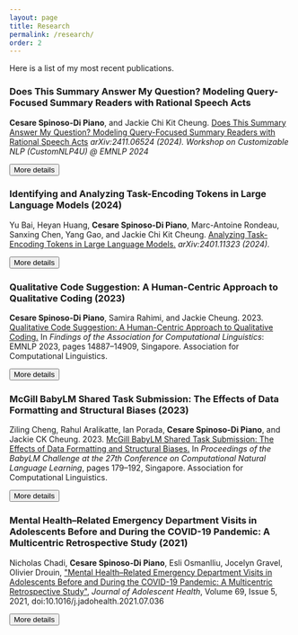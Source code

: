 ```yaml
---
layout: page
title: Research
permalink: /research/
order: 2
---
```


Here is a list of my most recent publications.

<h3>Does This Summary Answer My Question? Modeling Query-Focused Summary Readers with Rational Speech Acts</h3>
<b>Cesare Spinoso-Di Piano</b>, and Jackie Chi Kit Cheung. <a href="https://arxiv.org/abs/2411.06524">Does This Summary Answer My Question? Modeling Query-Focused Summary Readers with Rational Speech Acts</a> <i>arXiv:2411.06524 (2024).</i> <i>Workshop on Customizable NLP (CustomNLP4U) @ EMNLP 2024</i>

<button onclick="HideShowElement('qfs')">More details</button>
<div id="qfs" style="display: none;">

This paper which was presented as a poster at the CustomNLP4U Workshop proposed to model the <i>readers</i> of query-focused summaries using LLMs in order to <i>re-rank</i> candidate summaries based on information needs. We found that using likelihood-based (e.g., LLM-induced conditional likelihoods) methods to score candidate summaries can perform <i>worse than random</i> and that our method mitigates this through a reader-based re-ranking procedure based on the Rational Speech Acts framework.

</div>

<h3>Identifying and Analyzing Task-Encoding Tokens in Large Language Models (2024)</h3>
Yu Bai, Heyan Huang, <b>Cesare Spinoso-Di Piano</b>, Marc-Antoine Rondeau, Sanxing Chen, Yang Gao, and Jackie Chi Kit Cheung. <a href="https://arxiv.org/abs/2401.11323">Analyzing Task-Encoding Tokens in Large Language Models.</a> <i>arXiv:2401.11323 (2024).</i>

<button onclick="HideShowElement('tek')">More details</button>
<div id="tek" style="display: none;">

This preprint was the result of a project led by the wonderful <a href="https://ybai-nlp.github.io/">Yu Bai</a> who worked to analyze the behaviour of large language models (LLMs) while performing in-context learning. We found that LLMs are quite sensitive to <i>task-encoding tokens</i> (e.g., tokens making up the prompt template) in terms of donwstream performance. For example, we observe that the performance of models drops to <b>0%</b> (yes, worse than random) when provided a prompt with input-output demonstrations but <i>no</i> template tokens.
</div>

<h3>Qualitative Code Suggestion: A Human-Centric Approach to Qualitative Coding (2023)</h3>

<b>Cesare Spinoso-Di Piano</b>, Samira Rahimi, and Jackie Cheung. 2023. <a href="https://aclanthology.org/2023.findings-emnlp.993/">Qualitative Code Suggestion: A Human-Centric Approach to Qualitative Coding.</a> In <i>Findings of the Association for Computational Linguistics</i>: EMNLP 2023, pages 14887–14909, Singapore. Association for Computational Linguistics.

<button onclick="HideShowElement('qcs')">More details</button>
<div id="qcs" style="display: none;">

This publication was the result of the work I carried out during my Master's at McGill with my wonderful advisors <a href="https://www.cs.mcgill.ca/~jcheung/index.html">Jackie Cheung</a> and <a href="https://rahimislab.ca/">Samira Rahimi</a>. We showed that qualitative coding, a qualitative research technique, can be <b>partially</b> automated in a way which better aligns with the desires of scientists which frequently conduct these analyses.
</div>

<h3>McGill BabyLM Shared Task Submission: The Effects of Data Formatting and Structural Biases (2023)</h3>

Ziling Cheng, Rahul Aralikatte, Ian Porada, <b>Cesare Spinoso-Di Piano</b>, and Jackie CK Cheung. 2023. <a href="https://aclanthology.org/2023.conll-babylm.18/">McGill BabyLM Shared Task Submission: The Effects of Data Formatting and Structural Biases.</a> In <i>Proceedings of the BabyLM Challenge at the 27th Conference on Computational Natural Language Learning</i>, pages 179–192, Singapore. Association for Computational Linguistics.

<button onclick="HideShowElement('details_babylm')">More details</button>
<div id="details_babylm" style="display: none;">

This publication was the result of a project lead by the brilliant and tremendously hard-working <a href="https://scholar.google.com/citations?user=_2W8Ai4AAAAJ&hl=en">Ziling Cheng</a> in the context of the <a href="https://babylm.github.io/">BabyLM Challenge</a>. Through our experiments, we showed that more careful data preprocessing decisions can lead to performance increases of language models trained on very little amounts of data.
</div>


<h3>Mental Health–Related Emergency Department Visits in Adolescents Before and During the COVID-19 Pandemic: A Multicentric Retrospective Study (2021)</h3>

Nicholas Chadi, <b>Cesare Spinoso-Di Piano</b>, Esli Osmanlliu, Jocelyn Gravel, Olivier Drouin, <a href="https://www.sciencedirect.com/science/article/pii/S1054139X21003931">"Mental Health–Related Emergency Department Visits in Adolescents Before and During the COVID-19 Pandemic: A Multicentric Retrospective Study"</a>, <i>Journal of Adolescent Health</i>, Volume 69, Issue 5, 2021, doi:10.1016/j.jadohealth.2021.07.036

<button onclick="HideShowElement('details_covid_teens')">More details</button>
<div id="details_covid_teens" style="display: none;">

This publication was the result of work conducted with <a href="https://nicholaschadi.com/">Dr. Nicholas Chadi</a> and <a href="https://recherche.umontreal.ca/english/our-researchers/professors-directory/researcher/is/in31525/">Dr. Olivier Drouin</a> while I was a data analyst at the <a href="https://research.chusj.org/en/Home">Research Centre of Sainte-Justine University Hospital</a>. Through our analyses, we showed a significant increase in adolescent eating-disorder-related emergency department visits between 2018-2019 (pre-pandemic) and 2020 (at the peak of the pandemic). 
</div>